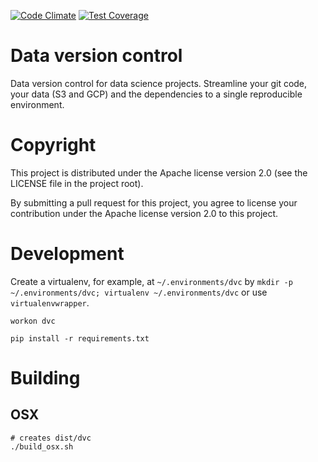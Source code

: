 [![Code Climate](https://codeclimate.com/github/dmpetrov/dataversioncontrol/badges/gpa.svg)](https://codeclimate.com/github/dmpetrov/dataversioncontrol)
[![Test Coverage](https://codeclimate.com/github/dmpetrov/dataversioncontrol/badges/coverage.svg)](https://codeclimate.com/github/dmpetrov/dataversioncontrol/coverage)

# Data version control
Data version control for data science projects. Streamline your git code, your data (S3 and GCP) and the dependencies to a single reproducible environment.

# Copyright

This project is distributed under the Apache license version 2.0 (see the LICENSE file in the project root).

By submitting a pull request for this project, you agree to license your contribution under the Apache license version 2.0 to this project.


# Development
Create a virtualenv, for example, at `~/.environments/dvc` by `mkdir -p ~/.environments/dvc; virtualenv ~/.environments/dvc` or use `virtualenvwrapper`.

```
workon dvc

pip install -r requirements.txt
```

# Building
## OSX
```
# creates dist/dvc
./build_osx.sh
```
